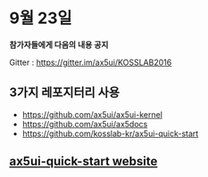 # 9월 23일

**참가자들에게 다음의 내용 공지**

Gitter : https://gitter.im/ax5ui/KOSSLAB2016

## 3가지 레포지터리 사용
- https://github.com/ax5ui/ax5ui-kernel
- https://github.com/ax5ui/ax5docs
- https://github.com/kosslab-kr/ax5ui-quick-start


## [ax5ui-quick-start website](http://guide.ax5.io/)
